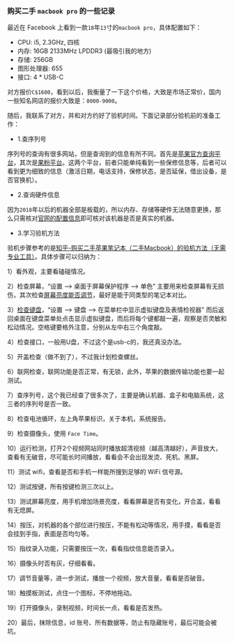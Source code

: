 ### 购买二手 `macbook pro` 的一些记录

最近在 Facebook 上看到一款`18`年`13`寸的`macbook pro`，具体配置如下：

- CPU: i5, 2.3GHz, 四核
- 内存: 16GB 2133MHz LPDDR3 (最吸引我的地方)
- 存储: 256GB
- 图形处理器: 655
- 接口: 4 * USB-C

对方报价`C$1600`，看到以后，我衡量了一下这个价格，大致是市场正常价，国内一些知名网店的报价大致是：`8000-9000`。

随后，我联系了对方，并和对方约好了验机时间。下面记录部分验机前的准备工作：

- 1.查序列号

序列号的查询有很多网站，但是查询到的信息有所不同。首先是[苹果官方查询平台](https://checkcoverage.apple.com/cn/zh/)，其次是[果粉平台](https://www.guofenjianding.com/)。这两个平台，前者只能单纯看到一些保修信息等，后者可以看到更为细致的信息（激活日期，电话支持，保修状态，是否延保，借出设备，是否官换机）。

- 2.查询硬件信息

因为`2018`年以后的机器全部是板载的，所以内存、存储等硬件无法随意更换，那么只需核对[官网的配置信息](https://support.apple.com/zh-cn/HT201300)即可核对该机器是否是真实的机器。

- 3.学习验机方法

验机步骤参考的是[知乎-购买二手苹果笔记本（二手Macbook）的验机方法（无需专业工具）](https://zhuanlan.zhihu.com/p/43982670)。具体步骤可以归纳为：

1）看外观，主要看磕碰情况。

2）检查屏幕，“设置 --> 桌面于屏幕保护程序 --> 单色” 主要用来检查屏幕有无损伤，其次检查[屏幕亮度能否调节](https://jingyan.baidu.com/article/cb5d6105db38b7005c2fe0fd.html)，最好是能于同类型的笔记本对比。

3）[检查键盘](https://jingyan.baidu.com/article/d7130635e0d58c13fdf475cd.html)，“设置 --> 键盘 --> 在菜单栏中显示虚拟键盘及表情检视器” 而后返回桌面在键盘菜单处点击显示虚拟键盘，而后将每个键都敲一遍，观察是否灵敏和松动情况。空格键要格外注意，分别从左中右三个角度敲。

4）检查接口，一般用U盘，不过这个是usb-c的，我还真没办法。

5）开盖检查（做不到了），不过我计划检查螺丝。

6）联网检查，联网功能是否正常，有无锁，此外，苹果的数据传输功能也要一起测试。

7）查序列号，这个我已经查了很多次了，主要是确认机器、盒子和电脑系统，这三者的序列号是否一致。

8）检查电池循环，左上角苹果标识，关于本机，系统报告。

9）检查摄像头，使用 `Face Time`。

10）运行检测，打开2个视频网站同时播放超清视频（越高清越好），声音放大，查看有无破音，尽可能长时间播放，看看会不会出现发烫、死机、黑屏。

11）测试 wifi，查看是否和手机一样能所搜到足够的 WiFi 信号源。

12）测试按键，所有按键检测三次以上。

13）测试屏幕亮度，用手机增加场景亮度，看看屏幕是否有变化，开合盖，看看有无熄屏。

14）按压，对机器的各个部位进行按压，不能有松动等情况，用手摸，看看是否会挂到手指，表面是否均匀等。

15）指纹录入功能，只需要按压一次，看看指纹信息能否录入。

16）摄像头时否有灰，仔细看看。

17）调节音量等，进一步测试，播放一个视频，放大音量，看看是否破音。

18）触摸板测试，点住一个图标，不停地拖动。

19）打开摄像头，录制视频，时间长一点，看看是否发热。

20）最后，抹除信息，id 账号、所有数据等，防止有隐藏账号，最后可能会被坑。
